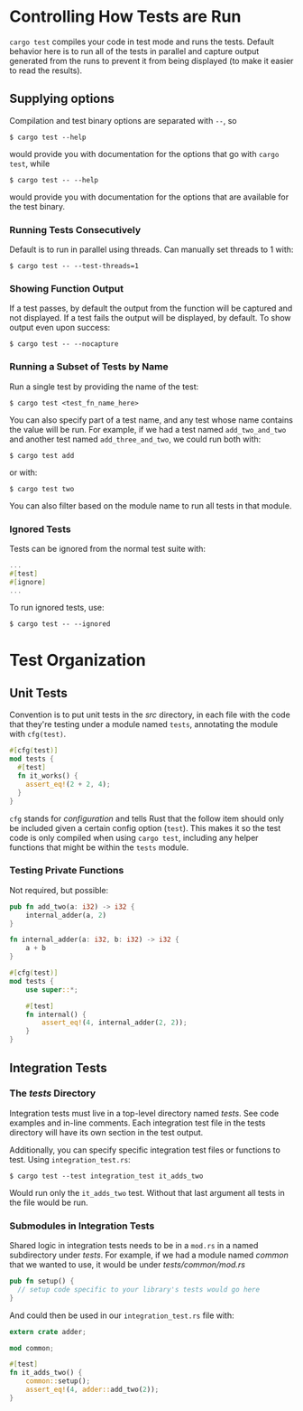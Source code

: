 # Controlling How Tests are Run
`cargo test` compiles your code in test mode and runs the tests. Default behavior here is to run all of the tests in parallel and capture output generated from the runs to prevent it from being displayed (to make it easier to read the results).

## Supplying options
Compilation and test binary options are separated with `--`, so
```
$ cargo test --help
```
would provide you with documentation for the options that go with `cargo test`,
while
```
$ cargo test -- --help
```
would provide you with documentation for the options that are available for the test binary.

### Running Tests Consecutively
Default is to run in parallel using threads. Can manually set threads to 1 with:
```
$ cargo test -- --test-threads=1
```

### Showing Function Output
If a test passes, by default the output from the function will be captured and not displayed. If a test fails the output will be displayed, by default. To show output even upon success:
```
$ cargo test -- --nocapture
```

### Running a Subset of Tests by Name
Run a single test by providing the name of the test:
```
$ cargo test <test_fn_name_here>
```
You can also specify part of a test name, and any test whose name contains the value will be run. For example, if we had a test named `add_two_and_two` and another test named `add_three_and_two`, we could run both with:
```
$ cargo test add
```
or with:
```
$ cargo test two
```
You can also filter based on the module name to run all tests in that module.

### Ignored Tests
Tests can be ignored from the normal test suite with:
```rust
...
#[test]
#[ignore]
...
```
To run ignored tests, use:
```
$ cargo test -- --ignored
```

# Test Organization
## Unit Tests
Convention is to put unit tests in the _src_ directory, in each file with the code that they're testing under a module named `tests`, annotating the module with `cfg(test)`.
```rust
#[cfg(test)]
mod tests {
  #[test]
  fn it_works() {
    assert_eq!(2 + 2, 4);
  }
}
```
`cfg` stands for _configuration_ and tells Rust that the follow item should only be included given a certain config option (`test`). This makes it so the test code is only compiled when using `cargo test`, including any helper functions that might be within the `tests` module.

### Testing Private Functions
Not required, but possible:
```rust
pub fn add_two(a: i32) -> i32 {
    internal_adder(a, 2)
}

fn internal_adder(a: i32, b: i32) -> i32 {
    a + b
}

#[cfg(test)]
mod tests {
    use super::*;

    #[test]
    fn internal() {
        assert_eq!(4, internal_adder(2, 2));
    }
}
```

## Integration Tests
### The _tests_ Directory
Integration tests must live in a top-level directory named _tests_. See code examples and in-line comments. Each integration test file in the tests directory will have its own section in the test output.

Additionally, you can specify specific integration test files or functions to test. Using `integration_test.rs`:
```
$ cargo test --test integration_test it_adds_two
```
Would run only the `it_adds_two` test. Without that last argument all tests in the file would be run.

### Submodules in Integration Tests
Shared logic in integration tests needs to be in a `mod.rs` in a named subdirectory under _tests_. For example, if we had a module named _common_ that we wanted to use, it would be under _tests/common/mod.rs_
```rust
pub fn setup() {
  // setup code specific to your library's tests would go here
}
```
And could then be used in our `integration_test.rs` file with:
```rust
extern crate adder;

mod common;

#[test]
fn it_adds_two() {
    common::setup();
    assert_eq!(4, adder::add_two(2));
}
```